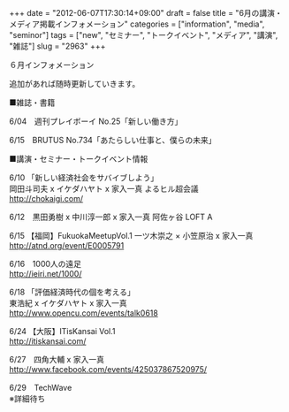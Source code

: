 +++
date = "2012-06-07T17:30:14+09:00"
draft = false
title = "6月の講演・メディア掲載インフォメーション"
categories = ["information", "media", "seminor"]
tags = ["new", "セミナー", "トークイベント", "メディア", "講演", "雑誌"]
slug = "2963"
+++

<p>６月インフォメーション</p>
<p>追加があれば随時更新していきます。</p>
<p>■雑誌・書籍</p>
<p>6/04　週刊プレイボーイ No.25「新しい働き方」</p>
<p>6/15　BRUTUS No.734「あたらしい仕事と、僕らの未来」</p>
<p>■講演・セミナー・トークイベント情報</p>
<p>6/10 「新しい経済社会をサバイブしよう」<br />
岡田斗司夫 x イケダハヤト x 家入一真 よるヒル超会議<br />
<a href="http://chokaigi.com/">http://chokaigi.com/</a></p>
<p>6/12　黒田勇樹 x 中川淳一郎 x 家入一真 阿佐ヶ谷 LOFT A</p>
<p>6/15 【福岡】FukuokaMeetupVol.1 一ツ木崇之 × 小笠原治 x 家入一真<br />
<a href="http://atnd.org/event/E0005791">http://atnd.org/event/E0005791</a></p>
<p>6/16　1000人の遠足<br />
<a href="http://ieiri.net/1000/">http://ieiri.net/1000/</a></p>
<p>6/18 「評価経済時代の個を考える」<br />
東浩紀 x イケダハヤト x 家入一真<br />
<a href="http://www.opencu.com/events/talk0618">http://www.opencu.com/events/talk0618</a></p>
<p>6/24 【大阪】ITisKansai Vol.1<br />
<a href="http://itiskansai.com/">http://itiskansai.com/</a>
</p>
<p>6/27　四角大輔 x 家入一真<br />
<a href="http://www.facebook.com/events/425037867520975/">http://www.facebook.com/events/425037867520975/</a></p>
<p>6/29　TechWave<br />
※詳細待ち</p>
